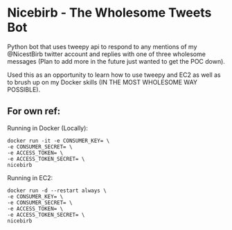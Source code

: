# Nicebirb - The Wholesome Tweets Bot

Python bot that uses tweepy api to respond to any mentions of my @NicestBirb twitter account and replies with one of three wholesome messages (Plan to add more in the future just wanted to get the POC down).

Used this as an opportunity to learn how to use tweepy and EC2 as well as to brush up on my Docker skills (IN THE MOST WHOLESOME WAY POSSIBLE).

## For own ref:

Running in Docker (Locally):
```
docker run -it -e CONSUMER_KEY= \
-e CONSUMER_SECRET= \
-e ACCESS_TOKEN= \
-e ACCESS_TOKEN_SECRET= \
nicebirb
```

Running in EC2:
```
docker run -d --restart always \
-e CONSUMER_KEY= \
-e CONSUMER_SECRET= \
-e ACCESS_TOKEN= \
-e ACCESS_TOKEN_SECRET= \
nicebirb
```
